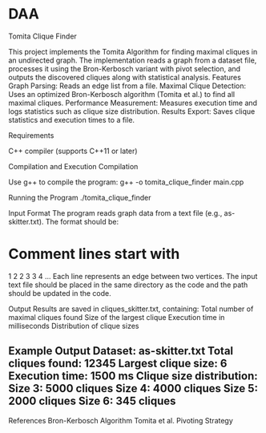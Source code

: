 # DAA
Tomita Clique Finder

This project implements the Tomita Algorithm for finding maximal cliques in an undirected graph. The implementation reads a graph from a dataset file, processes it using the Bron-Kerbosch variant with pivot selection, and outputs the discovered cliques along with statistical analysis.
Features
Graph Parsing: Reads an edge list from a file.
Maximal Clique Detection: Uses an optimized Bron-Kerbosch algorithm (Tomita et al.) to find all maximal cliques.
Performance Measurement: Measures execution time and logs statistics such as clique size distribution.
Results Export: Saves clique statistics and execution times to a file.

Requirements

C++ compiler (supports C++11 or later)

Compilation and Execution
Compilation

Use g++ to compile the program:
 g++ -o tomita_clique_finder main.cpp

Running the Program
 ./tomita_clique_finder

Input Format
The program reads graph data from a text file (e.g., as-skitter.txt). The format should be:
# Comment lines start with #
1 2
2 3
3 4
...
Each line represents an edge between two vertices.
The input text file should be placed in the same directory as the code and the path should be updated in the code.

Output
Results are saved in cliques_skitter.txt, containing:
Total number of maximal cliques found
Size of the largest clique
Execution time in milliseconds
Distribution of clique sizes

Example Output
Dataset: as-skitter.txt
Total cliques found: 12345
Largest clique size: 6
Execution time: 1500 ms
Clique size distribution:
Size 3: 5000 cliques
Size 4: 4000 cliques
Size 5: 2000 cliques
Size 6: 345 cliques
-----------------------------

References
Bron-Kerbosch Algorithm
Tomita et al. Pivoting Strategy

